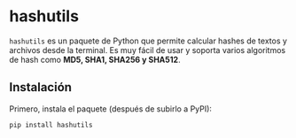 # hashutils

`hashutils` es un paquete de Python que permite calcular hashes de textos y archivos desde la terminal. Es muy fácil de usar y soporta varios algoritmos de hash como **MD5, SHA1, SHA256 y SHA512**.

## Instalación

Primero, instala el paquete (después de subirlo a PyPI):

```bash
pip install hashutils
